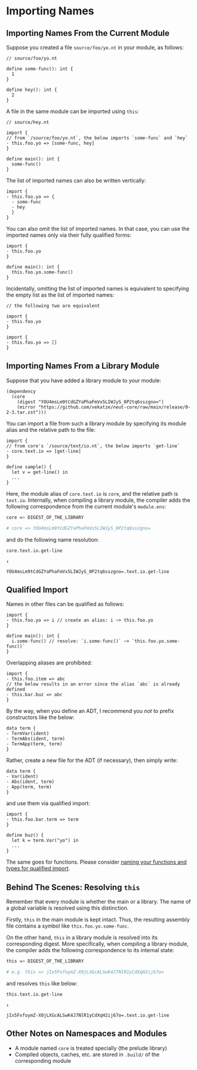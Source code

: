 # Importing Names

## Importing Names From the Current Module

Suppose you created a file `source/foo/yo.nt` in your module, as follows:

```neut
// source/foo/yo.nt

define some-func(): int {
  1
}

define hey(): int {
  2
}
```

A file in the same module can be imported using `this`:

```neut
// source/hey.nt

import {
// from `/source/foo/yo.nt`, the below imports `some-func` and `hey`
- this.foo.yo => [some-func, hey]
}

define main(): int {
  some-func()
}
```

The list of imported names can also be written vertically:

```neut
import {
- this.foo.yo => {
  - some-func
  - hey
  }
}
```

You can also omit the list of imported names. In that case, you can use the imported names only via their fully qualified forms:

```neut
import {
- this.foo.yo
}

define main(): int {
  this.foo.yo.some-func()
}
```

Incidentally, omitting the list of imported names is equivalent to specifying the empty list as the list of imported names:

```neut
// the following two are equivalent

import {
- this.foo.yo
}

import {
- this.foo.yo => []
}
```

## Importing Names From a Library Module

Suppose that you have added a library module to your module:

```ens
(dependency
  (core
    (digest "YOU4msLm9tCdGZYaPhaFmVx5LIWJyS_0P2tq6sszgno=")
    (mirror "https://github.com/vekatze/neut-core/raw/main/release/0-2-3.tar.zst")))
```

You can import a file from such a library module by specifying its module alias and the relative path to the file:

```neut
import {
// from core's `/source/text/io.nt`, the below imports `get-line`
- core.text.io => [get-line]
}

define sample() {
  let v = get-line() in
  ...
}
```

Here, the module alias of `core.text.io` is `core`, and the relative path is `text.io`. Internally, when compiling a library module, the compiler adds the following correspondence from the current module's `module.ens`:

```sh
core => DIGEST_OF_THE_LIBRARY

# core => YOU4msLm9tCdGZYaPhaFmVx5LIWJyS_0P2tq6sszgno=
```

and do the following name resolution:

```text
core.text.io.get-line

↓

YOU4msLm9tCdGZYaPhaFmVx5LIWJyS_0P2tq6sszgno=.text.io.get-line
```

## Qualified Import

Names in other files can be qualified as follows:

```neut
import {
- this.foo.yo => i // create an alias: i ~> this.foo.yo
}

define main(): int {
  i.some-func() // resolve: `i.some-func()` ~> `this.foo.yo.some-func()`
}
```

Overlapping aliases are prohibited:

```neut
import {
- this.foo.item => abc
// the below results in an error since the alias `abc` is already defined
- this.bar.buz => abc
}

```

By the way, when you define an ADT, I recommend you *not* to prefix constructors like the below:

```neut
data term {
- TermVar(ident)
- TermAbs(ident, term)
- TermApp(term, term)
}
```

Rather, create a new file for the ADT (if necessary), then simply write:

```neut
data term {
- Var(ident)
- Abs(ident, term)
- App(term, term)
}
```

and use them via qualified import:

```neut
import {
- this.foo.bar.term => term
}

define buz() {
  let k = term.Var("yo") in
  ...
}
```

The same goes for functions. Please consider [naming your functions and types for qualified import](https://mail.haskell.org/pipermail/haskell-cafe/2008-June/043986.html).

## Behind The Scenes: Resolving `this`

Remember that every module is whether the main or a library. The name of a global variable is resolved using this distinction.

Firstly, `this` in the main module is kept intact. Thus, the resulting assembly file contains a symbol like `this.foo.yo.some-func`.

On the other hand, `this` in a library module is resolved into its corresponding digest. More specifically, when compiling a library module, the compiler adds the following correspondence to its internal state:

```sh
this => DIGEST_OF_THE_LIBRARY

# e.g. this => jIx5FxfoymZ-X0jLXGcALSwK4J7NlR1yCdXqH2ij67o=
```

and resolves `this` like below:

```text
this.text.io.get-line

↓

jIx5FxfoymZ-X0jLXGcALSwK4J7NlR1yCdXqH2ij67o=.text.io.get-line
```

## Other Notes on Namespaces and Modules

- A module named `core` is treated specially (the prelude library)
- Compiled objects, caches, etc. are stored in `.build/` of the corresponding module
